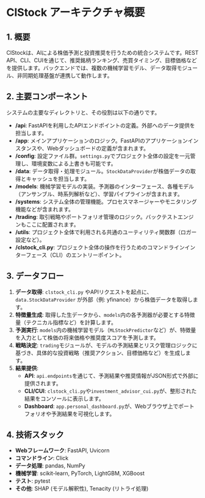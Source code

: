 # ClStock アーキテクチャ概要

## 1. 概要

ClStockは、AIによる株価予測と投資推奨を行うための統合システムです。REST API、CLI、CUIを通じて、推奨銘柄ランキング、売買タイミング、目標価格などを提供します。バックエンドでは、複数の機械学習モデル、データ取得モジュール、非同期処理基盤が連携して動作します。

## 2. 主要コンポーネント

システムの主要なディレクトリと、その役割は以下の通りです。

- **/api**: FastAPIを利用したAPIエンドポイントの定義。外部へのデータ提供を担当します。
- **/app**: メインアプリケーションのロジック。FastAPIのアプリケーションインスタンスや、Webダッシュボードの定義が含まれます。
- **/config**: 設定ファイル群。`settings.py`でプロジェクト全体の設定を一元管理し、環境変数による上書きも可能です。
- **/data**: データ取得・処理モジュール。`StockDataProvider`が株価データの取得とキャッシュを担当します。
- **/models**: 機械学習モデルの実装。予測器のインターフェース、各種モデル（アンサンブル、時系列解析など）、学習パイプラインが含まれます。
- **/systems**: システム全体の管理機能。プロセスマネージャーやモニタリング機能などが含まれます。
- **/trading**: 取引戦略やポートフォリオ管理のロジック。バックテストエンジンもここに配置されます。
- **/utils**: プロジェクト全体で利用される共通のユーティリティ関数群（ロガー設定など）。
- **/clstock_cli.py**: プロジェクト全体の操作を行うためのコマンドラインインターフェース（CLI）のエントリーポイント。

## 3. データフロー

1.  **データ取得**: `clstock_cli.py` やAPIリクエストを起点に、`data.StockDataProvider` が外部（例: yfinance）から株価データを取得します。
2.  **特徴量生成**: 取得した生データから、`models`内の各予測器が必要とする特徴量（テクニカル指標など）を計算します。
3.  **予測実行**: `models`内の機械学習モデル（`MLStockPredictor`など）が、特徴量を入力として株価の将来価格や推奨度スコアを予測します。
4.  **戦略決定**: `trading`モジュールが、モデルの予測結果とリスク管理ロジックに基づき、具体的な投資戦略（推奨アクション、目標価格など）を生成します。
5.  **結果提供**:
    - **API**: `api.endpoints`を通じて、予測結果や推奨情報がJSON形式で外部に提供されます。
    - **CLI/CUI**: `clstock_cli.py`や`investment_advisor_cui.py`が、整形された結果をコンソールに表示します。
    - **Dashboard**: `app.personal_dashboard.py`が、Webブラウザ上でポートフォリオや予測結果を可視化します。

## 4. 技術スタック

- **Webフレームワーク**: FastAPI, Uvicorn
- **コマンドライン**: Click
- **データ処理**: pandas, NumPy
- **機械学習**: scikit-learn, PyTorch, LightGBM, XGBoost
- **テスト**: pytest
- **その他**: SHAP (モデル解釈性), Tenacity (リトライ処理)
